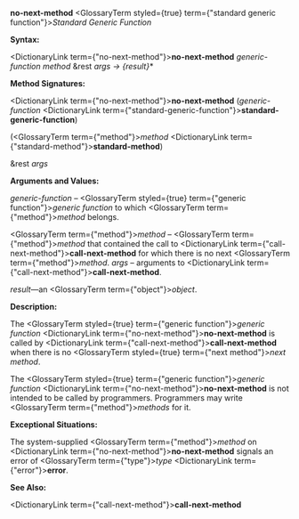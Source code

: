 **no-next-method** <GlossaryTerm styled={true} term={"standard generic function"}><i>Standard Generic Function</i></GlossaryTerm> 



**Syntax:** 



<DictionaryLink  term={"no-next-method"}><b>no-next-method</b></DictionaryLink> *generic-function method* &amp;rest *args → \{result\}*\* 



**Method Signatures:** 



<DictionaryLink  term={"no-next-method"}><b>no-next-method</b></DictionaryLink> (*generic-function* <DictionaryLink  term={"standard-generic-function"}><b>standard-generic-function</b></DictionaryLink>) 



(<GlossaryTerm  term={"method"}><i>method</i></GlossaryTerm> <DictionaryLink  term={"standard-method"}><b>standard-method</b></DictionaryLink>) 



&amp;rest *args* 



**Arguments and Values:** 



*generic-function* – <GlossaryTerm styled={true} term={"generic function"}><i>generic function</i></GlossaryTerm> to which <GlossaryTerm  term={"method"}><i>method</i></GlossaryTerm> belongs. 



<GlossaryTerm  term={"method"}><i>method</i></GlossaryTerm> – <GlossaryTerm  term={"method"}><i>method</i></GlossaryTerm> that contained the call to <DictionaryLink  term={"call-next-method"}><b>call-next-method</b></DictionaryLink> for which there is no next <GlossaryTerm  term={"method"}><i>method</i></GlossaryTerm>. *args* – arguments to <DictionaryLink  term={"call-next-method"}><b>call-next-method</b></DictionaryLink>. 



*result*—an <GlossaryTerm  term={"object"}><i>object</i></GlossaryTerm>. 



**Description:** 



The <GlossaryTerm styled={true} term={"generic function"}><i>generic function</i></GlossaryTerm> <DictionaryLink  term={"no-next-method"}><b>no-next-method</b></DictionaryLink> is called by <DictionaryLink  term={"call-next-method"}><b>call-next-method</b></DictionaryLink> when there is no <GlossaryTerm styled={true} term={"next method"}><i>next method</i></GlossaryTerm>. 



The <GlossaryTerm styled={true} term={"generic function"}><i>generic function</i></GlossaryTerm> <DictionaryLink  term={"no-next-method"}><b>no-next-method</b></DictionaryLink> is not intended to be called by programmers. Programmers may write <GlossaryTerm  term={"method"}><i>methods</i></GlossaryTerm> for it. 



**Exceptional Situations:** 



The system-supplied <GlossaryTerm  term={"method"}><i>method</i></GlossaryTerm> on <DictionaryLink  term={"no-next-method"}><b>no-next-method</b></DictionaryLink> signals an error of <GlossaryTerm  term={"type"}><i>type</i></GlossaryTerm> <DictionaryLink  term={"error"}><b>error</b></DictionaryLink>. 



**See Also:** 



<DictionaryLink  term={"call-next-method"}><b>call-next-method</b></DictionaryLink> 







 



 



